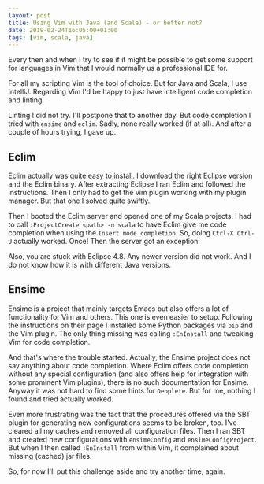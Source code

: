 ```yaml
---
layout: post
title: Using Vim with Java (and Scala) - or better not?
date: 2019-02-24T16:05:00+01:00
tags: [vim, scala, java]
---
```


Every then and when I try to see if it might be possible to get some support for languages in Vim that I would normally us a professional IDE for.

For all my scripting Vim is the tool of choice. But for Java and Scala, I use IntelliJ. Regarding Vim I'd be happy to just have intelligent code completion and linting.

Linting I did not try. I'll postpone that to another day. But code completion I tried with `ensime` and `eclim`. Sadly, none really worked (if at all). And after a couple of hours trying, I gave up.

## Eclim

Eclim actually was quite easy to install. I download the right Eclipse version and the Eclim binary. After extracting Eclipse I ran Eclim and followed the instructions. Then I only had to get the vim plugin working with my plugin manager. But that one I solved quite swiftly.

Then I booted the Eclim server and opened one of my Scala projects. I had to call `:ProjectCreate <path> -n scala` to have Eclim give me code completion when using the `Insert mode completion`. So, doing `Ctrl-X Ctrl-U` actually worked. Once! Then the server got an exception.

Also, you are stuck with Eclipse 4.8. Any newer version did not work. And I do not know how it is with different Java versions.

## Ensime

Ensime is a project that mainly targets Emacs but also offers a lot of functionality for Vim and others. This one is even easier to setup. Following the instructions on their page I installed some Python packages via `pip` and the Vim plugin. The only thing missing was calling `:EnInstall` and tweaking Vim for code completion. 

And that's where the trouble started. Actually, the Ensime project does not say anything about code completion. Where Eclim offers code completion without any special configuration (and also offers help for integration with some prominent Vim plugins), there is no such documentation for Ensime. Anyway it was not hard to find some hints for `Deoplete`. But for me, nothing I found and tried actually worked.

Even more frustrating was the fact that the procedures offered via the SBT plugin for generating new configurations seems to be broken, too. I've cleared all my caches and removed all configuration files. Then I ran SBT and created new configurations with `ensimeConfig` and `ensimeConfigProject`. But when I then called `:EnInstall` from within Vim, it complained about missing (cached) jar files.

So, for now I'll put this challenge aside and try another time, again.